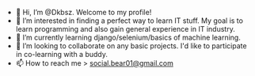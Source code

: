 - 👋 Hi, I’m @Dkbsz. Welcome to my profile!
- 👀 I’m interested in finding a perfect way to learn IT stuff. My goal is to learn programming and also gain general experience in IT industry. 
- 🌱 I’m currently learning django/selenium/basics of machine learning.
- 💞️ I’m looking to collaborate on any basic projects. I'd like to participate in co-learning with a buddy.
- 📫 How to reach me > social.bear01@gmail.com

<!---
Dkbsz/Dkbsz is a ✨ special ✨ repository because its `README.md` (this file) appears on your GitHub profile.
You can click the Preview link to take a look at your changes.
--->
